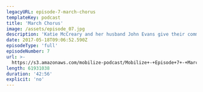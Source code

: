 ```yaml
---
legacyURL: episode-7-march-chorus
templateKey: podcast
title: 'March Chorus'
image: /assets/episode_07.jpg
description: 'Katie McCreary and her husband John Evans give their community a chance to (literally) raise their voices together in protest and song.'
date: 2017-05-18T09:06:52.590Z
episodeType: 'full'
episodeNumber: 7
url: >-
  https://s3.amazonaws.com/mobilize-podcast/Mobilize+-+Episode+7+-+March+Chorus.mp3
length: 61931038
duration: '42:56'
explicit: 'no'
---
```

